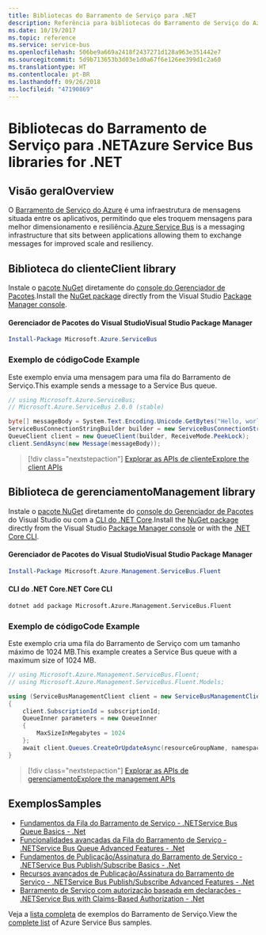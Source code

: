 ```yaml
---
title: Bibliotecas do Barramento de Serviço para .NET
description: Referência para bibliotecas do Barramento de Serviço do Azure para .NET
ms.date: 10/19/2017
ms.topic: reference
ms.service: service-bus
ms.openlocfilehash: 506be9a669a2418f2437271d128a963e351442e7
ms.sourcegitcommit: 5d9b713653b3d03e1d0a67f6e126ee399d1c2a60
ms.translationtype: HT
ms.contentlocale: pt-BR
ms.lasthandoff: 09/26/2018
ms.locfileid: "47190869"
---
```

# <a name="azure-service-bus-libraries-for-net"></a><span data-ttu-id="5f3ba-103">Bibliotecas do Barramento de Serviço para .NET</span><span class="sxs-lookup"><span data-stu-id="5f3ba-103">Azure Service Bus libraries for .NET</span></span>

## <a name="overview"></a><span data-ttu-id="5f3ba-104">Visão geral</span><span class="sxs-lookup"><span data-stu-id="5f3ba-104">Overview</span></span>

<span data-ttu-id="5f3ba-105">O [Barramento de Serviço do Azure](https://docs.microsoft.com/azure/service-bus-messaging/service-bus-messaging-overview) é uma infraestrutura de mensagens situada entre os aplicativos, permitindo que eles troquem mensagens para melhor dimensionamento e resiliência.</span><span class="sxs-lookup"><span data-stu-id="5f3ba-105">[Azure Service Bus](https://docs.microsoft.com/azure/service-bus-messaging/service-bus-messaging-overview) is a messaging infrastructure that sits between applications allowing them to exchange messages for improved scale and resiliency.</span></span>

## <a name="client-library"></a><span data-ttu-id="5f3ba-106">Biblioteca do cliente</span><span class="sxs-lookup"><span data-stu-id="5f3ba-106">Client library</span></span>

<span data-ttu-id="5f3ba-107">Instale o [pacote NuGet](https://www.nuget.org/packages/Microsoft.Azure.ServiceBus) diretamente do [console do Gerenciador de Pacotes][PackageManager].</span><span class="sxs-lookup"><span data-stu-id="5f3ba-107">Install the [NuGet package](https://www.nuget.org/packages/Microsoft.Azure.ServiceBus) directly from the Visual Studio [Package Manager console][PackageManager].</span></span>

#### <a name="visual-studio-package-manager"></a><span data-ttu-id="5f3ba-108">Gerenciador de Pacotes do Visual Studio</span><span class="sxs-lookup"><span data-stu-id="5f3ba-108">Visual Studio Package Manager</span></span>

```powershell
Install-Package Microsoft.Azure.ServiceBus
```

### <a name="code-example"></a><span data-ttu-id="5f3ba-109">Exemplo de código</span><span class="sxs-lookup"><span data-stu-id="5f3ba-109">Code Example</span></span>

<span data-ttu-id="5f3ba-110">Este exemplo envia uma mensagem para uma fila do Barramento de Serviço.</span><span class="sxs-lookup"><span data-stu-id="5f3ba-110">This example sends a message to a Service Bus queue.</span></span>

```csharp
// using Microsoft.Azure.ServiceBus;
// Microsoft.Azure.ServiceBus 2.0.0 (stable)

byte[] messageBody = System.Text.Encoding.Unicode.GetBytes("Hello, world!");
ServiceBusConnectionStringBuilder builder = new ServiceBusConnectionStringBuilder(connectionString);
QueueClient client = new QueueClient(builder, ReceiveMode.PeekLock);
client.SendAsync(new Message(messageBody));
```

> [!div class="nextstepaction"]
> [<span data-ttu-id="5f3ba-111">Explorar as APIs de cliente</span><span class="sxs-lookup"><span data-stu-id="5f3ba-111">Explore the client APIs</span></span>](/dotnet/api/overview/azure/servicebus/client)


## <a name="management-library"></a><span data-ttu-id="5f3ba-112">Biblioteca de gerenciamento</span><span class="sxs-lookup"><span data-stu-id="5f3ba-112">Management library</span></span>

<span data-ttu-id="5f3ba-113">Instale o [pacote NuGet](https://www.nuget.org/packages/Microsoft.Azure.Management.ServiceBus.Fluent) diretamente do [console do Gerenciador de Pacotes][PackageManager] do Visual Studio ou com a [CLI do .NET Core][DotNetCLI].</span><span class="sxs-lookup"><span data-stu-id="5f3ba-113">Install the [NuGet package](https://www.nuget.org/packages/Microsoft.Azure.Management.ServiceBus.Fluent) directly from the Visual Studio [Package Manager console][PackageManager] or with the [.NET Core CLI][DotNetCLI].</span></span>

#### <a name="visual-studio-package-manager"></a><span data-ttu-id="5f3ba-114">Gerenciador de Pacotes do Visual Studio</span><span class="sxs-lookup"><span data-stu-id="5f3ba-114">Visual Studio Package Manager</span></span>

```powershell
Install-Package Microsoft.Azure.Management.ServiceBus.Fluent
```

#### <a name="net-core-cli"></a><span data-ttu-id="5f3ba-115">CLI do .NET Core</span><span class="sxs-lookup"><span data-stu-id="5f3ba-115">.NET Core CLI</span></span>

```bash
dotnet add package Microsoft.Azure.Management.ServiceBus.Fluent
```

### <a name="code-example"></a><span data-ttu-id="5f3ba-116">Exemplo de código</span><span class="sxs-lookup"><span data-stu-id="5f3ba-116">Code Example</span></span>

<span data-ttu-id="5f3ba-117">Este exemplo cria uma fila do Barramento de Serviço com um tamanho máximo de 1024 MB.</span><span class="sxs-lookup"><span data-stu-id="5f3ba-117">This example creates a Service Bus queue with a maximum size of 1024 MB.</span></span>

```csharp
// using Microsoft.Azure.Management.ServiceBus.Fluent;
// using Microsoft.Azure.Management.ServiceBus.Fluent.Models;

using (ServiceBusManagementClient client = new ServiceBusManagementClient(credentials))
{
    client.SubscriptionId = subscriptionId;
    QueueInner parameters = new QueueInner
    {
        MaxSizeInMegabytes = 1024
    };
    await client.Queues.CreateOrUpdateAsync(resourceGroupName, namespaceName, queueName, parameters);
}
```

> [!div class="nextstepaction"]
> [<span data-ttu-id="5f3ba-118">Explorar as APIs de gerenciamento</span><span class="sxs-lookup"><span data-stu-id="5f3ba-118">Explore the management APIs</span></span>](/dotnet/api/overview/azure/servicebus/management)

## <a name="samples"></a><span data-ttu-id="5f3ba-119">Exemplos</span><span class="sxs-lookup"><span data-stu-id="5f3ba-119">Samples</span></span>

- [<span data-ttu-id="5f3ba-120">Fundamentos da Fila do Barramento de Serviço - .NET</span><span class="sxs-lookup"><span data-stu-id="5f3ba-120">Service Bus Queue Basics - .Net</span></span>](https://azure.microsoft.com/resources/samples/service-bus-dotnet-manage-queue-with-basic-features/)
- [<span data-ttu-id="5f3ba-121">Funcionalidades avançadas da Fila do Barramento de Serviço - .NET</span><span class="sxs-lookup"><span data-stu-id="5f3ba-121">Service Bus Queue Advanced Features - .Net</span></span>](https://azure.microsoft.com/resources/samples/service-bus-dotnet-manage-queue-with-advanced-features/)
- [<span data-ttu-id="5f3ba-122">Fundamentos de Publicação/Assinatura do Barramento de Serviço - .NET</span><span class="sxs-lookup"><span data-stu-id="5f3ba-122">Service Bus Publish/Subscribe Basics - .Net</span></span>](https://azure.microsoft.com/resources/samples/service-bus-dotnet-manage-publish-subscribe-with-basic-features/)
- [<span data-ttu-id="5f3ba-123">Recursos avançados de Publicação/Assinatura do Barramento de Serviço - .NET</span><span class="sxs-lookup"><span data-stu-id="5f3ba-123">Service Bus Publish/Subscribe Advanced Features - .Net</span></span>](https://azure.microsoft.com/resources/samples/service-bus-dotnet-manage-publish-subscribe-with-advanced-features/)
- [<span data-ttu-id="5f3ba-124">Barramento de Serviço com autorização baseada em declarações - .NET</span><span class="sxs-lookup"><span data-stu-id="5f3ba-124">Service Bus with Claims-Based Authorization - .Net</span></span>](https://azure.microsoft.com/resources/samples/service-bus-dotnet-manage-with-claims-based-authorization/)

<span data-ttu-id="5f3ba-125">Veja a [lista completa](https://azure.microsoft.com/resources/samples/?term=service+bus) de exemplos do Barramento de Serviço.</span><span class="sxs-lookup"><span data-stu-id="5f3ba-125">View the [complete list](https://azure.microsoft.com/resources/samples/?term=service+bus) of Azure Service Bus samples.</span></span>


[PackageManager]: https://docs.microsoft.com/nuget/tools/package-manager-console
[DotNetCLI]: https://docs.microsoft.com/dotnet/core/tools/dotnet-add-package
